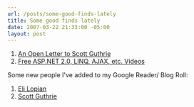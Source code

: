 ```yaml
---
url: /posts/some-good-finds-lately
title: Some good finds lately
date: 2007-03-22 21:33:00 -05:00
layout: post
---
```


1. [An Open Letter to Scott Guthrie](http://elegantcode.com/?p=539)
2. [Free ASP.NET 2.0, LINQ, AJAX, etc. Videos](http://www.asp.net/learn/videos/default.aspx?tabid=63)

Some new people I've added to my Google Reader/ Blog Roll:

  1. [Eli Lopian](http://www.elilopian.com/)
  2. [Scott Guthrie](http://weblogs.asp.net/scottgu/)
